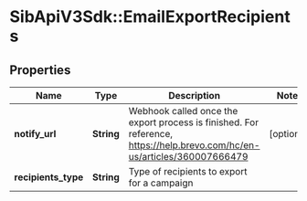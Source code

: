 # SibApiV3Sdk::EmailExportRecipients

## Properties
Name | Type | Description | Notes
------------ | ------------- | ------------- | -------------
**notify_url** | **String** | Webhook called once the export process is finished. For reference, https://help.brevo.com/hc/en-us/articles/360007666479 | [optional] 
**recipients_type** | **String** | Type of recipients to export for a campaign | 


